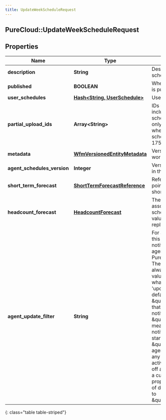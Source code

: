 ```yaml
---
title: UpdateWeekScheduleRequest
---
```

## PureCloud::UpdateWeekScheduleRequest

## Properties

|Name | Type | Description | Notes|
|------------ | ------------- | ------------- | -------------|
| **description** | **String** | Description of the week schedule | [optional] |
| **published** | **BOOLEAN** | Whether the week schedule is published | [optional] |
| **user_schedules** | [**Hash&lt;String, UserSchedule&gt;**](UserSchedule.html) | User schedules in the week | [optional] |
| **partial_upload_ids** | **Array&lt;String&gt;** | IDs of partial uploads to include in this imported schedule. It is applicable only for large schedules where activity count in schedule is greater than 17500 | [optional] |
| **metadata** | [**WfmVersionedEntityMetadata**](WfmVersionedEntityMetadata.html) | Version metadata for this work plan | |
| **agent_schedules_version** | **Integer** | Version of agent schedules in the week schedule | |
| **short_term_forecast** | [**ShortTermForecastReference**](ShortTermForecastReference.html) | Reference to optionally point the schedule at a new short term forecast | [optional] |
| **headcount_forecast** | [**HeadcountForecast**](HeadcountForecast.html) | The headcount forecast associated with the schedule.  If not null, existing values will be irrecoverably replaced | [optional] |
| **agent_update_filter** | **String** | For a published schedule, this determines whether a notification will be shown to agents in the default PureCloud user interface.  The CPC notification will always be sent and the value specified here affects what data is returned in the &#39;updates&#39; property.  In the default PureCloud UI, \&quot;None\&quot; means that agents will not be notified, \&quot;ShiftTimesOnly\&quot; means agents will only be notified for changes to shift start and end times,  and \&quot;All\&quot; means that agents will be notified for any change to a shift or activity (except for full day off activities).  When building a custom client, use this property to specify the level of detail you need. Defaults to \&quot;ShiftTimesOnly\&quot;. | [optional] |
{: class="table table-striped"}


